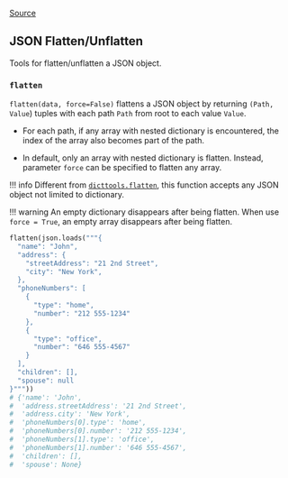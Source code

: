 [Source](https://github.com/chuanconggao/extratools/blob/master/extratools/jsontools.py)

## JSON Flatten/Unflatten

Tools for flatten/unflatten a JSON object.

### `flatten`

`flatten(data, force=False)` flattens a JSON object by returning `(Path, Value`) tuples with each path `Path` from root to each value `Value`.

- For each path, if any array with nested dictionary is encountered, the index of the array also becomes part of the path.

- In default, only an array with nested dictionary is flatten. Instead, parameter `force` can be specified to flatten any array.

!!! info
    Different from [`dicttools.flatten`](dicttools/#flatten), this function accepts any JSON object not limited to dictionary.

!!! warning
    An empty dictionary disappears after being flatten. When use `force = True`, an empty array disappears after being flatten.

``` python
flatten(json.loads("""{
  "name": "John",
  "address": {
    "streetAddress": "21 2nd Street",
    "city": "New York",
  },
  "phoneNumbers": [
    {
      "type": "home",
      "number": "212 555-1234"
    },
    {
      "type": "office",
      "number": "646 555-4567"
    }
  ],
  "children": [],
  "spouse": null
}"""))
# {'name': 'John',
#  'address.streetAddress': '21 2nd Street',
#  'address.city': 'New York',
#  'phoneNumbers[0].type': 'home',
#  'phoneNumbers[0].number': '212 555-1234',
#  'phoneNumbers[1].type': 'office',
#  'phoneNumbers[1].number': '646 555-4567',
#  'children': [],
#  'spouse': None}
```
